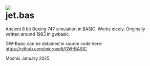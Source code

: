 <a href="https://hits.seeyoufarm.com"><img src="https://hits.seeyoufarm.com/api/count/incr/badge.svg?url=https%3A%2F%2Fgithub.com%2Fmoshix%2Fjet.bas&count_bg=%2379C83D&title_bg=%23555555&icon=&icon_color=%23E7E7E7&title=hits&edge_flat=true"/></a>
<br>
jet.bas
=======
  
Ancient 8 bit Boeing 747 simulation in BASIC. Works nicely. Originally written around 1983 in gwbasic. 

GW-Basic can be obtained in source code here: https://github.com/microsoft/GW-BASIC

Moshix
January 2025

